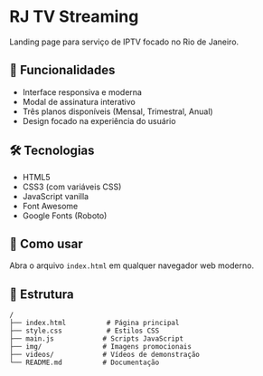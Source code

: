 # RJ TV Streaming

Landing page para serviço de IPTV focado no Rio de Janeiro.

## 🚀 Funcionalidades

- Interface responsiva e moderna
- Modal de assinatura interativo
- Três planos disponíveis (Mensal, Trimestral, Anual)
- Design focado na experiência do usuário

## 🛠️ Tecnologias

- HTML5
- CSS3 (com variáveis CSS)
- JavaScript vanilla
- Font Awesome
- Google Fonts (Roboto)

## 📱 Como usar

Abra o arquivo `index.html` em qualquer navegador web moderno.

## 📂 Estrutura

```
/
├── index.html          # Página principal
├── style.css           # Estilos CSS
├── main.js            # Scripts JavaScript
├── img/               # Imagens promocionais
├── videos/            # Vídeos de demonstração
└── README.md          # Documentação
```